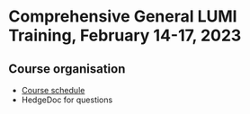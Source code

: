 # Comprehensive General LUMI Training, February 14-17, 2023

## Course organisation

-   [Course schedule](schedule.md)
-   HedgeDoc for questions

<!--
## Downloads

-   Slides [Introduction to the AMD ROCm<sup>TM</sup> Ecosystem (PDF, 10M)](files/LUMIG_training_AMD_ecosystem_11_01_2023.pdf)
-   [Additional notes and exercises from the AMD session](https://hackmd.io/@gmarkoma/HyAx9y2ci)
-   [Perfetto](https://perfetto.dev/), the "program" used to visualise the output of omnitrace, is not a regular application but 
    [a browser application](https://ui.perfetto.dev/). Some browsers nowadays offer the option to install it on your
    system in a way that makes it look and behave more like a regular application (Chrome, Edge among others).

## Other material only available on LUMI

The following materials can only be found on LUMI and are only accessible to members of project_465000320:

-   Introduction to the Cray EX Hardware and Programming Environment on LUMI-G
    -   Slides: <code>/project/project_465000320/slides/HPE/01_Intro_EX_Architecture_and_PE.pdf</code>
    -   Recording: <code>/project/project_465000320/recordings/01_Intro_EX_Architecture_and_PE.mp4</code> 
-   Running Applications on LUMI-G
    -   Slides: <code>/project/project_465000320/slides/HPE/02_Running_Applications_and_Tools.pdf</code>
    -   Recording: <code>/project/project_465000320/recordings/02_Running_Applications_and_Tools.mp4</code>
-   Introduction to AMD ROCm<sup>TM</sup> Ecosystem
    -   Recording: <code>/project/project_465000320/recordings/03_Introduction_to_the_AMD_ROCmTM_ecosystem.mp4</code>
-   Exercises are in <code>/project/project_465000320/exercises</code>


## Notes

-   [Notes from the HedgeDOC page](hedgedoc_notes.md)


## Exercises

Some of the exercises used in the course are based on exercises or other material available in various GitHub repositories:

-   [OSU benchmark](https://mvapich.cse.ohio-state.edu/download/mvapich/osu-micro-benchmarks-5.9.tar.gz)
-   [Fortran OpenACC examples](https://github.com/RonRahaman/openacc-mpi-demos)
-   [Fortran OpenMP examples](https://github.com/ye-luo/openmp-target)
-   [Collections of examples in BabelStream](https://github.com/UoB-HPC/BabelStream)
-   [hello_jobstep example](https://code.ornl.gov/olcf/hello_jobstep)
-   [Run OpenMP example in the HPE Suport Center](https://support.hpe.com/hpesc/public/docDisplay?docId=a00114008en_us&docLocale=en_US&page=Run_an_OpenMP_Application.html)
-   [ROCm HIP examples](https://github.com/ROCm-Developer-Tools/HIP-Examples)

-->
